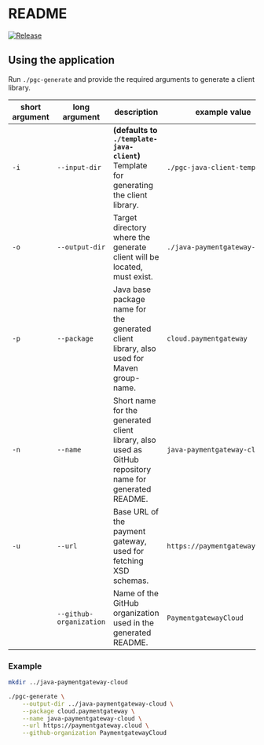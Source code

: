 
# README

[![Release](https://jitpack.io/v/com.ixopay/pgc-java-client.svg)](https://jitpack.io/#com.ixopay/pgc-java-client)

## Using the application

Run `./pgc-generate` and provide the required arguments to generate a client library.

| short argument | long argument | description | example value |
|---|---|---|---|
| `-i` | `--input-dir` | **(defaults to `./template-java-client`)** Template for generating the client library. | `./pgc-java-client-template` |
| `-o` | `--output-dir` | Target directory where the generate client will be located, must exist. | `./java-paymentgateway-cloud` |
| `-p` | `--package` | Java base package name for the generated client library, also used for Maven group-name. | `cloud.paymentgateway` |
| `-n` | `--name` | Short name for the generated client library, also used as GitHub repository name for generated README. | `java-paymentgateway-cloud` |
| `-u` | `--url` | Base URL of the payment gateway, used for fetching XSD schemas. | `https://paymentgateway.cloud` |
| | `--github-organization` | Name of the GitHub organization used in the generated README. | `PaymentgatewayCloud` |

### Example

```bash
mkdir ../java-paymentgateway-cloud

./pgc-generate \
    --output-dir ../java-paymentgateway-cloud \
    --package cloud.paymentgateway \
    --name java-paymentgateway-cloud \
    --url https://paymentgateway.cloud \
    --github-organization PaymentgatewayCloud
```
